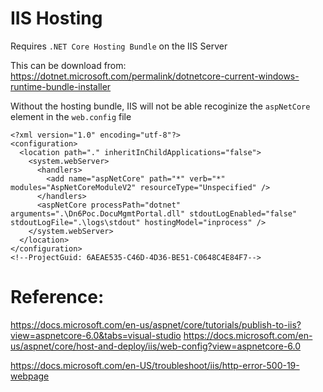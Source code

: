 # IIS Hosting

Requires `.NET Core Hosting Bundle` on the IIS Server

This can be download from:
https://dotnet.microsoft.com/permalink/dotnetcore-current-windows-runtime-bundle-installer

Without the hosting bundle, IIS will not be able recoginize the `aspNetCore` element in the `web.config` file


```xml:web.config
<?xml version="1.0" encoding="utf-8"?>
<configuration>
  <location path="." inheritInChildApplications="false">
    <system.webServer>
      <handlers>
        <add name="aspNetCore" path="*" verb="*" modules="AspNetCoreModuleV2" resourceType="Unspecified" />
      </handlers>
      <aspNetCore processPath="dotnet" arguments=".\Dn6Poc.DocuMgmtPortal.dll" stdoutLogEnabled="false" stdoutLogFile=".\logs\stdout" hostingModel="inprocess" />
    </system.webServer>
  </location>
</configuration>
<!--ProjectGuid: 6AEAE535-C46D-4D36-BE51-C0648C4E84F7-->
```


# Reference:

https://docs.microsoft.com/en-us/aspnet/core/tutorials/publish-to-iis?view=aspnetcore-6.0&tabs=visual-studio
https://docs.microsoft.com/en-us/aspnet/core/host-and-deploy/iis/web-config?view=aspnetcore-6.0

https://docs.microsoft.com/en-US/troubleshoot/iis/http-error-500-19-webpage
